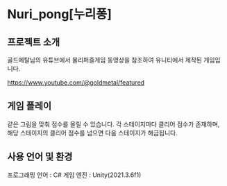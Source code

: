# Nuri_pong[누리퐁]

## 프로젝트 소개
골드메탈님의 유튜브에서 물리퍼즐게임 동영상을 참조하여 유니티에서 제작된 게임입니다.

https://www.youtube.com/@goldmetal/featured

## 게임 플레이
같은 그림을 맞춰 점수를 올릴 수 있습니다. 
각 스테이지마다 클리어 점수가 존재하며, 해당 스테이지의 클리어 점수를 넘으면 다음 스테이지가 해금됩니다.

## 사용 언어 및 환경
프로그래밍 언어 : C#
게임 엔진 : Unity(2021.3.6f1)
